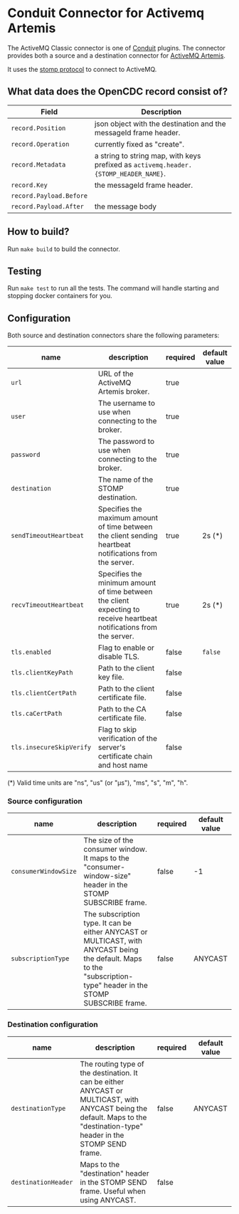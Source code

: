 # Conduit Connector for Activemq Artemis

The ActiveMQ Classic connector is one of [Conduit](https://conduit.io) plugins. The connector provides both a source and a destination connector for [ActiveMQ Artemis](https://activemq.apache.org/components/artemis/).

It uses the [stomp protocol](https://stomp.github.io/) to connect to ActiveMQ.

## What data does the OpenCDC record consist of?

| Field                   | Description                                                                          |
|-------------------------|--------------------------------------------------------------------------------------|
| `record.Position`       | json object with the destination and the messageId frame header.                     |
| `record.Operation`      | currently fixed as "create".                                                         |
| `record.Metadata`       | a string to string map, with keys prefixed as `activemq.header.{STOMP_HEADER_NAME}`. |
| `record.Key`            | the messageId frame header.                                                          |
| `record.Payload.Before` | <empty>                                                                              |
| `record.Payload.After`  | the message body                                                                     |


## How to build?
Run `make build` to build the connector.

## Testing
Run `make test` to run all the tests. The command will handle starting and stopping docker containers for you.

## Configuration

Both source and destination connectors share the following parameters:

| name | description | required | default value |
| ---- | ----------- | -------- | ------------- |
| `url` | URL of the ActiveMQ Artemis broker. | true |  |
| `user` | The username to use when connecting to the broker. | true |  |
| `password` | The password to use when connecting to the broker. | true |  |
| `destination` | The name of the STOMP destination. | true |  |
| `sendTimeoutHeartbeat` | Specifies the maximum amount of time between the client sending heartbeat notifications from the server. | true | 2s (*) |
| `recvTimeoutHeartbeat` | Specifies the minimum amount of time between the client expecting to receive heartbeat notifications from the server. | true | 2s (*) |
| `tls.enabled` | Flag to enable or disable TLS. | false | `false` |
| `tls.clientKeyPath` | Path to the client key file. | false |  |
| `tls.clientCertPath` | Path to the client certificate file. | false |  |
| `tls.caCertPath` | Path to the CA certificate file. | false |  |
| `tls.insecureSkipVerify` | Flag to skip verification of the server's certificate chain and host name | false |  |

(*) Valid time units are "ns", "us" (or "µs"), "ms", "s", "m", "h".


### Source configuration

| name | description | required | default value |
| ---- | ----------- | -------- | ------------- |
| `consumerWindowSize` | The size of the consumer window. It maps to the "consumer-window-size" header in the STOMP SUBSCRIBE frame. | false | -1 |
| `subscriptionType` | The subscription type. It can be either ANYCAST or MULTICAST, with ANYCAST being the default. Maps to the "subscription-type" header in the STOMP SUBSCRIBE frame. | false | ANYCAST |

### Destination configuration

| name | description | required | default value |
| ---- | ----------- | -------- | ------------- |
| `destinationType` | The routing type of the destination. It can be either ANYCAST or MULTICAST, with ANYCAST being the default. Maps to the "destination-type" header in the STOMP SEND frame. | false | ANYCAST |
| `destinationHeader` | Maps to the "destination" header in the STOMP SEND frame. Useful when using ANYCAST. | false | |
